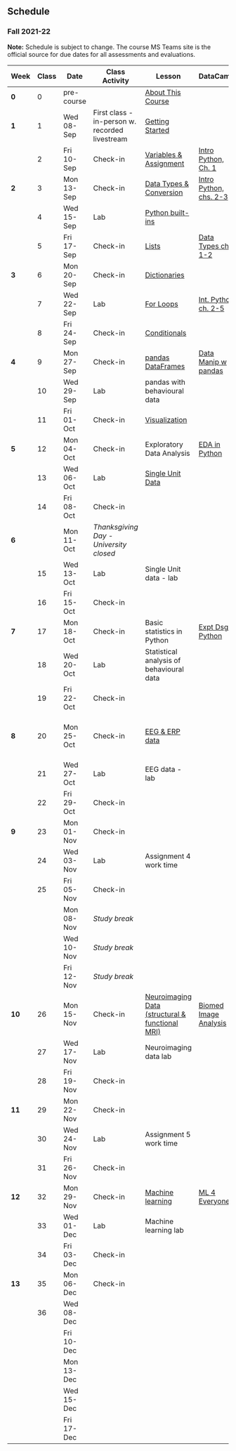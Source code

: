 ## Schedule
### Fall 2021-22

**Note:** Schedule is subject to change. The course MS Teams site is the official source for due dates for all assessments and evaluations.

| Week   | Class | Date       | Class Activity                                 | Lesson                                                                                                                      | DataCamp                                                                                       | Work Due                                     |
|--------|-------|------------|------------------------------------------------|-----------------------------------------------------------------------------------------------------------------------------|------------------------------------------------------------------------------------------------|----------------------------------------------|
| **0**  | 0     | pre-course |                                                | [About This Course](https://dalpsychneuro.github.io/NESC_3505_textbook/1/why.html)                                          |                                                                                                |                                              |
| **1**  | 1     | Wed 08-Sep | First class - in-person w. recorded livestream | [Getting Started](https://dalpsychneuro.github.io/NESC_3505_textbook/2/learning_objectives.html)                            |                                                                                                |                                              |
|        | 2     | Fri 10-Sep | Check-in                                       | [Variables & Assignment](https://dalpsychneuro.github.io/NESC_3505_textbook/3/variables-and-assignment.html)                | [Intro Python, Ch. 1](https://learn.datacamp.com/courses/intro-to-python-for-data-science)     | [Assignment 1](https://dalpsychneuro.github.io/NESC_3505/Assignments/Assignment_1/Assignment_1) |
| **2**  | 3     | Mon 13-Sep | Check-in                                       | [Data Types & Conversion](https://dalpsychneuro.github.io/NESC_3505_textbook/3/types-conversion.html)                       | [Intro Python, chs. 2-3](https://learn.datacamp.com/courses/intro-to-python-for-data-science)  | [Self-Assessment 1](https://teams.microsoft.com/l/team/19%3afOKN1_xuQyIMPzmwXZudRDqVkM74a4OXTgKDyg42wKY1%40thread.tacv2/conversations?groupId=feaf7f03-2edc-4f19-9351-a759cb86873f&tenantId=60b81999-0b7f-412d-92a3-e17d8ae9e3e0)                           |
|        | 4     | Wed 15-Sep | Lab                                            | [Python built-ins](https://dalpsychneuro.github.io/NESC_3505_textbook/3/built-in.html)                                      |                                                                                                |                                              |
|        | 5     | Fri 17-Sep | Check-in                                       | [Lists](https://dalpsychneuro.github.io/NESC_3505_textbook/3/lists.html)                                                    | [Data Types ch. 1-2](https://learn.datacamp.com/courses/data-types-for-data-science-in-python) |                                              |
| **3**  | 6     | Mon 20-Sep | Check-in                                       | [Dictionaries](https://dalpsychneuro.github.io/NESC_3505_textbook/3/dictionaries.html)                                      |                                                                                                | Assignment 2                                 |
|        | 7     | Wed 22-Sep | Lab                                            | [For Loops](https://dalpsychneuro.github.io/NESC_3505_textbook/3/for-loops.html)                                            | [Int. Python ch. 2-5](https://learn.datacamp.com/courses/intermediate-python)                  |                                              |
|        | 8     | Fri 24-Sep | Check-in                                       | [Conditionals](https://dalpsychneuro.github.io/NESC_3505_textbook/3/conditionals.html)                                      |                                                                                                |                                              |
| **4**  | 9     | Mon 27-Sep | Check-in                                       | [pandas DataFrames](https://dalpsychneuro.github.io/NESC_3505_textbook/3/pandas-dataframes.html)                            | [Data Manip w pandas](https://learn.datacamp.com/courses/data-manipulation-with-pandas)        | [Self-Assessment 2](https://teams.microsoft.com/l/team/19%3afOKN1_xuQyIMPzmwXZudRDqVkM74a4OXTgKDyg42wKY1%40thread.tacv2/conversations?groupId=feaf7f03-2edc-4f19-9351-a759cb86873f&tenantId=60b81999-0b7f-412d-92a3-e17d8ae9e3e0)                            |
|        | 10    | Wed 29-Sep | Lab                                            | pandas with behavioural data                                                                                                |                                                                                                |                                              |
|        | 11    | Fri 01-Oct | Check-in                                       | [Visualization](https://dalpsychneuro.github.io/NESC_3505_textbook/visualization/introduction.html)                         |                                                                                                | Demo 1                                       |
| **5**  | 12    | Mon 04-Oct | Check-in                                       | Exploratory Data Analysis                                                                                                  | [EDA in Python](https://learn.datacamp.com/courses/exploratory-data-analysis-in-python)        | Assignment 3                                 |
|        | 13    | Wed 06-Oct | Lab                                            | [Single Unit Data](https://dalpsychneuro.github.io/NESC_3505_textbook/single_unit/introduction.html)                        |                                                                                                |                                              |
|        | 14    | Fri 08-Oct | Check-in                                       |                                                                                                                             |                                                                                                |                                              |
| **6**  |       | Mon 11-Oct | *Thanksgiving Day - University closed*         |                                                                                                                             |                                                                                                | [Self-Assessment 3](https://teams.microsoft.com/l/team/19%3afOKN1_xuQyIMPzmwXZudRDqVkM74a4OXTgKDyg42wKY1%40thread.tacv2/conversations?groupId=feaf7f03-2edc-4f19-9351-a759cb86873f&tenantId=60b81999-0b7f-412d-92a3-e17d8ae9e3e0)                            |
|        | 15    | Wed 13-Oct | Lab                                            | Single Unit data - lab                                                                                                      |                                                                                                |                                              |
|        | 16    | Fri 15-Oct | Check-in                                       |                                                                                                                             |                                                                                                |                                              |
| **7**  | 17    | Mon 18-Oct | Check-in                                       | Basic statistics in Python                                                                                                  | [Expt Dsgn Python](https://learn.datacamp.com/courses/experimental-design-in-python)           |                                              |
|        | 18    | Wed 20-Oct | Lab                                            | Statistical analysis of behavioural data                                                                                    |                                                                                                | Project 1 Peer Assessment                    |
|        | 19    | Fri 22-Oct | Check-in                                       |                                                                                                                             |                                                                                                | Project 1                                    |
| **8**  | 20    | Mon 25-Oct | Check-in                                       | [EEG & ERP data](https://dalpsychneuro.github.io/NESC_3505_textbook/eeg/introduction.html)                                  |                                                                                                | [Self-Assessment 4](https://teams.microsoft.com/l/team/19%3afOKN1_xuQyIMPzmwXZudRDqVkM74a4OXTgKDyg42wKY1%40thread.tacv2/conversations?groupId=feaf7f03-2edc-4f19-9351-a759cb86873f&tenantId=60b81999-0b7f-412d-92a3-e17d8ae9e3e0); Project 1 peer assessment |
|        | 21    | Wed 27-Oct | Lab                                            | EEG data - lab                                                                                                              |                                                                                                |                                              |
|        | 22    | Fri 29-Oct | Check-in                                       |                                                                                                                             |                                                                                                | Demo 2                                       |
| **9**  | 23    | Mon 01-Nov | Check-in                                       |                                                                                                                             |                                                                                                |                                              |
|        | 24    | Wed 03-Nov | Lab                                            | Assignment 4 work time                                                                                                      |                                                                                                |                                              |
|        | 25    | Fri 05-Nov | Check-in                                       |                                                                                                                             |                                                                                                | Assignment 4                                 |
|        |       | Mon 08-Nov | *Study break*                                  |                                                                                                                             |                                                                                                | [Self-Assessment 5](https://teams.microsoft.com/l/team/19%3afOKN1_xuQyIMPzmwXZudRDqVkM74a4OXTgKDyg42wKY1%40thread.tacv2/conversations?groupId=feaf7f03-2edc-4f19-9351-a759cb86873f&tenantId=60b81999-0b7f-412d-92a3-e17d8ae9e3e0)                            |
|        |       | Wed 10-Nov | *Study break*                                  |                                                                                                                             |                                                                                                |                                              |
|        |       | Fri 12-Nov | *Study break*                                  |                                                                                                                             |                                                                                                |                                              |
| **10** | 26    | Mon 15-Nov | Check-in                                       | [Neuroimaging Data (structural & functional MRI)](https://dalpsychneuro.github.io/NESC_3505_textbook/mri/introduction.html) | [Biomed Image Analysis](https://www.datacamp.com/courses/biomedical-image-analysis-in-python)  |                                              |
|        | 27    | Wed 17-Nov | Lab                                            | Neuroimaging data lab                                                                                                       |                                                                                                |                                              |
|        | 28    | Fri 19-Nov | Check-in                                       |                                                                                                                             |                                                                                                | Portfolio Submission 1                       |
| **11** | 29    | Mon 22-Nov | Check-in                                       |                                                                                                                             |                                                                                                | [Self-Assessment 6](https://teams.microsoft.com/l/team/19%3afOKN1_xuQyIMPzmwXZudRDqVkM74a4OXTgKDyg42wKY1%40thread.tacv2/conversations?groupId=feaf7f03-2edc-4f19-9351-a759cb86873f&tenantId=60b81999-0b7f-412d-92a3-e17d8ae9e3e0)                            |
|        | 30    | Wed 24-Nov | Lab                                            | Assignment 5 work time                                                                                                      |                                                                                                |                                              |
|        | 31    | Fri 26-Nov | Check-in                                       |                                                                                                                             |                                                                                                | Assignment 5                                 |
| **12** | 32    | Mon 29-Nov | Check-in                                       | [Machine learning](https://dalpsychneuro.github.io/NESC_3505_textbook/machine_learning/introduction.html)                   | [ML 4 Everyone](https://learn.datacamp.com/courses/machine-learning-for-everyone)              | Demo 3                                       |
|        | 33    | Wed 01-Dec | Lab                                            | Machine learning lab                                                                                                        |                                                                                                |                                              |
|        | 34    | Fri 03-Dec | Check-in                                       |                                                                                                                             |                                                                                                |                                              |
| **13** | 35    | Mon 06-Dec | Check-in                                       |                                                                                                                             |                                                                                                | [Self-Assessment 7](https://teams.microsoft.com/l/team/19%3afOKN1_xuQyIMPzmwXZudRDqVkM74a4OXTgKDyg42wKY1%40thread.tacv2/conversations?groupId=feaf7f03-2edc-4f19-9351-a759cb86873f&tenantId=60b81999-0b7f-412d-92a3-e17d8ae9e3e0)                            |
|        | 36    | Wed 08-Dec |                                                |                                                                                                                             |                                                                                                |                                              |
|        |       | Fri 10-Dec |                                                |                                                                                                                             |                                                                                                | Project 2                                    |
|        |       | Mon 13-Dec |                                                |                                                                                                                             |                                                                                                | Project 2 Peer Assessment                    |
|        |       | Wed 15-Dec |                                                |                                                                                                                             |                                                                                                |                                              |
|        |       | Fri 17-Dec |                                                |                                                                                                                             |                                                                                                | Portfolio Submission 2                       |
